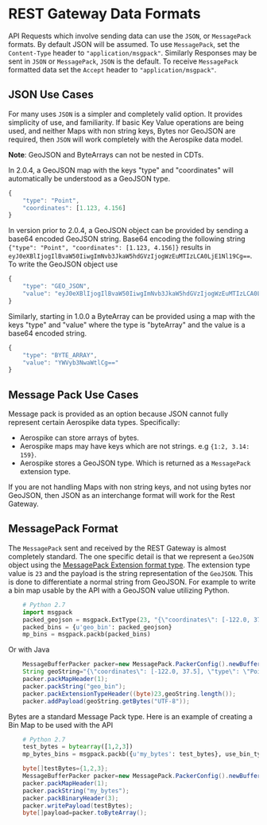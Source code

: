 # REST Gateway Data Formats

API Requests which involve sending data can use the `JSON`, or `MessagePack` formats. By default JSON will be assumed.
To use `MessagePack`, set the `Content-Type` header to ``"application/msgpack"``. Similarly
Responses may be sent in `JSON` or `MessagePack`, `JSON` is the default. To receive `MessagePack` formatted data set
the `Accept` header to ``"application/msgpack"``.

## JSON Use Cases

For many uses `JSON` is a simpler and completely valid option. It provides simplicity of use, and familiarity. If basic
Key Value operations are being used, and neither Maps with non string keys, Bytes nor GeoJSON are required, then `JSON`
will work completely with the Aerospike data model.

**Note**: GeoJSON and ByteArrays can not be nested in CDTs.

In 2.0.4, a GeoJSON map with the keys "type" and "coordinates" will automatically be understood as a GeoJSON type.

```javascript
{
    "type": "Point",
    "coordinates": [1.123, 4.156]
}
```

In version prior to 2.0.4, a GeoJSON object can be provided by sending a base64 encoded GeoJSON string.
Base64 encoding the following string `{"type": "Point", "coordinates": [1.123, 4.156]}` results
in `eyJ0eXBlIjogIlBvaW50IiwgImNvb3JkaW5hdGVzIjogWzEuMTIzLCA0LjE1Nl19Cg==`.
To write the GeoJSON object use

```javascript
{
    "type": "GEO_JSON",
    "value": "eyJ0eXBlIjogIlBvaW50IiwgImNvb3JkaW5hdGVzIjogWzEuMTIzLCA0LjE1Nl19Cg=="
}
```

Similarly, starting in 1.0.0 a ByteArray can be provided using a map with
the keys "type"
and "value" where the type is "byteArray" and the value is a base64 encoded string.

```javascript
{
    "type": "BYTE_ARRAY",
    "value": "YWVyb3NwaWtlCg=="
}
```

## Message Pack Use Cases

Message pack is provided as an option because JSON cannot fully represent certain Aerospike data types. Specifically:

* Aerospike can store arrays of bytes.
* Aerospike maps may have keys which are not strings. e.g ``{1:2, 3.14: 159}``.
* Aerospike stores a GeoJSON type. Which is returned as a `MessagePack` extension type.

If you are not handling Maps with non string keys, and not using bytes nor GeoJSON, then JSON as an interchange format
will work for the Rest Gateway.

## MessagePack Format

The `MessagePack` sent and received by the REST Gateway is almost completely standard. The one specific detail is that
we
represent a `GeoJSON` object using
the [MessagePack Extension format type](https://github.com/msgpack/msgpack/blob/master/spec.md#extension-types).
The extension type value is `23` and the payload is the string representation of the `GeoJSON`. This is done to
differentiate a normal string from GeoJSON.
For example to write a bin map usable by the API with a GeoJSON value utilizing Python.

```python
    # Python 2.7
    import msgpack
    packed_geojson = msgpack.ExtType(23, "{\"coordinates\": [-122.0, 37.5], \"type\": \"Point\"}")
    packed_bins = {u'geo_bin': packed_geojson}
    mp_bins = msgpack.packb(packed_bins)
```

Or with Java

```java
    MessageBufferPacker packer=new MessagePack.PackerConfig().newBufferPacker();
    String geoString="{\"coordinates\": [-122.0, 37.5], \"type\": \"Point\"}";
    packer.packMapHeader(1);
    packer.packString("geo_bin");
    packer.packExtensionTypeHeader((byte)23,geoString.length());
    packer.addPayload(geoString.getBytes("UTF-8"));
```

Bytes are a standard Message Pack type. Here is an example of creating a Bin Map to be used with the API

```python
    # Python 2.7
    test_bytes = bytearray([1,2,3])
    mp_bytes_bins = msgpack.packb({u'my_bytes': test_bytes}, use_bin_type=True)
```

```java
    byte[]testBytes={1,2,3};
    MessageBufferPacker packer=new MessagePack.PackerConfig().newBufferPacker();
    packer.packMapHeader(1);
    packer.packString("my_bytes");
    packer.packBinaryHeader(3);
    packer.writePayload(testBytes);
    byte[]payload=packer.toByteArray();
```
